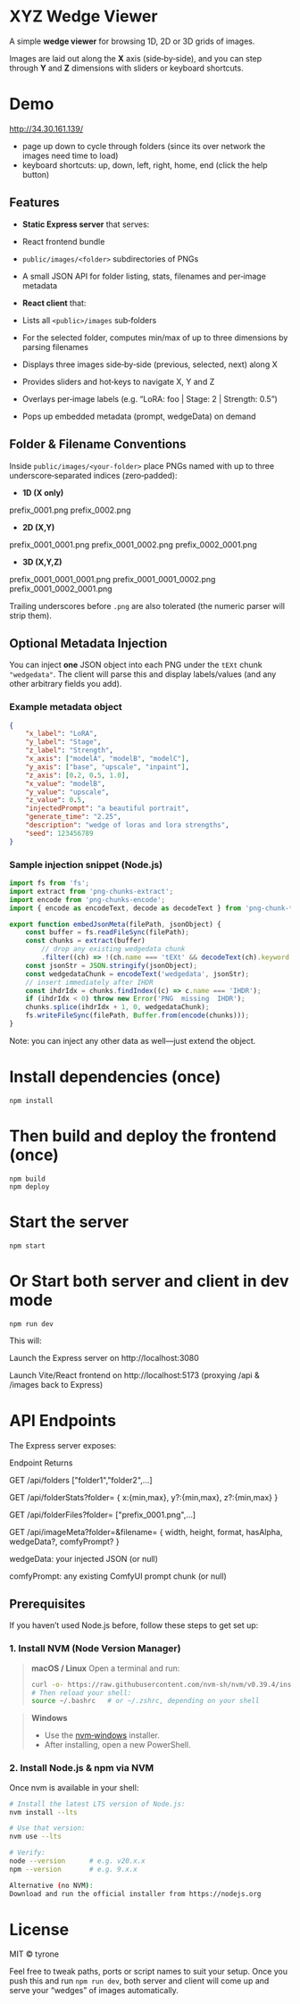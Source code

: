 # XYZ Wedge Viewer

A simple **wedge viewer** for browsing 1D, 2D or 3D grids of images.

Images are laid out along the **X** axis (side‑by‑side), and you can step through **Y** and **Z** dimensions with sliders or keyboard shortcuts.

# Demo

http://34.30.161.139/

- page up down to cycle through folders (since its over network the images need time to load)
- keyboard shortcuts: up, down, left, right, home, end (click the help button)

## Features

- **Static Express server** that serves:

- React frontend bundle

- `public/images/<folder>` subdirectories of PNGs

- A small JSON API for folder listing, stats, filenames and per‑image metadata

- **React client** that:

- Lists all `<public>/images` sub‑folders

- For the selected folder, computes min/max of up to three dimensions by parsing filenames

- Displays three images side‑by‑side (previous, selected, next) along X

- Provides sliders and hot‑keys to navigate X, Y and Z

- Overlays per‑image labels (e.g. “LoRA: foo | Stage: 2 | Strength: 0.5”)

- Pops up embedded metadata (prompt, wedgeData) on demand

## Folder & Filename Conventions

Inside `public/images/<your‑folder>` place PNGs named with up to three underscore‑separated indices (zero‑padded):

- **1D (X only)**

prefix_0001.png prefix_0002.png

- **2D (X,Y)**

prefix_0001_0001.png prefix_0001_0002.png prefix_0002_0001.png

- **3D (X,Y,Z)**

prefix_0001_0001_0001.png prefix_0001_0001_0002.png prefix_0001_0002_0001.png

Trailing underscores before `.png` are also tolerated (the numeric parser will strip them).

## Optional Metadata Injection

You can inject **one** JSON object into each PNG under the `tEXt` chunk `"wedgedata"`. The client will parse this and display labels/values (and any other arbitrary fields you add).

### Example metadata object

```json
{
	"x_label": "LoRA",
	"y_label": "Stage",
	"z_label": "Strength",
	"x_axis": ["modelA", "modelB", "modelC"],
	"y_axis": ["base", "upscale", "inpaint"],
	"z_axis": [0.2, 0.5, 1.0],
	"x_value": "modelB",
	"y_value": "upscale",
	"z_value": 0.5,
	"injectedPrompt": "a beautiful portrait",
	"generate_time": "2.25",
	"description": "wedge of loras and lora strengths",
	"seed": 123456789
}
```

### Sample injection snippet (Node.js)

```js
import fs from 'fs';
import extract from 'png-chunks-extract';
import encode from 'png-chunks-encode';
import { encode as encodeText, decode as decodeText } from 'png-chunk-text';

export function embedJsonMeta(filePath, jsonObject) {
	const buffer = fs.readFileSync(filePath);
	const chunks = extract(buffer)
		// drop any existing wedgedata chunk
		.filter((ch) => !(ch.name === 'tEXt' && decodeText(ch).keyword === 'wedgedata'));
	const jsonStr = JSON.stringify(jsonObject);
	const wedgedataChunk = encodeText('wedgedata', jsonStr);
	// insert immediately after IHDR
	const ihdrIdx = chunks.findIndex((c) => c.name === 'IHDR');
	if (ihdrIdx < 0) throw new Error('PNG  missing  IHDR');
	chunks.splice(ihdrIdx + 1, 0, wedgedataChunk);
	fs.writeFileSync(filePath, Buffer.from(encode(chunks)));
}
```

Note: you can inject any other data as well—just extend the object.

# Install dependencies (once)

```
npm install
```

# Then build and deploy the frontend (once)

```
npm build
npm deploy
```

# Start the server

```
npm start
```

# Or Start both server and client in dev mode

```
npm run dev
```

This will:

Launch the Express server on http://localhost:3080

Launch Vite/React frontend on http://localhost:5173 (proxying /api & /images back to Express)

# API Endpoints

The Express server exposes:

Endpoint Returns

GET /api/folders ["folder1","folder2",…]

GET /api/folderStats?folder=<name> { x:{min,max}, y?:{min,max}, z?:{min,max} }

GET /api/folderFiles?folder=<name> ["prefix_0001.png",…]

GET /api/imageMeta?folder=&filename= { width, height, format, hasAlpha, wedgeData?, comfyPrompt? }

wedgeData: your injected JSON (or null)

comfyPrompt: any existing ComfyUI prompt chunk (or null)

## Prerequisites

If you haven’t used Node.js before, follow these steps to get set up:

### 1. Install NVM (Node Version Manager)

> **macOS / Linux**
> Open a terminal and run:
>
> ```bash
> curl -o- https://raw.githubusercontent.com/nvm-sh/nvm/v0.39.4/install.sh | bash
> # Then reload your shell:
> source ~/.bashrc   # or ~/.zshrc, depending on your shell
> ```

> **Windows**
>
> - Use the [nvm‑windows](https://github.com/coreybutler/nvm-windows) installer.
> - After installing, open a new PowerShell.

### 2. Install Node.js & npm via NVM

Once nvm is available in your shell:

```bash
# Install the latest LTS version of Node.js:
nvm install --lts

# Use that version:
nvm use --lts

# Verify:
node --version      # e.g. v20.x.x
npm --version       # e.g. 9.x.x

Alternative (no NVM):
Download and run the official installer from https://nodejs.org
```

# License

MIT © tyrone

Feel free to tweak paths, ports or script names to suit your setup. Once you push this and run `npm run dev`, both server and client will come up and serve your “wedges” of images automatically.
